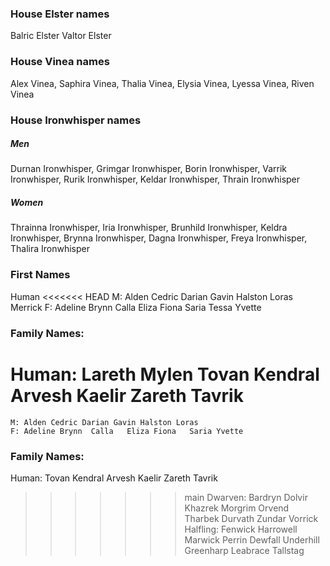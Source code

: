 
### House Elster names
Balric Elster
Valtor Elster
### House Vinea names
Alex Vinea, Saphira Vinea, Thalia Vinea, Elysia Vinea, Lyessa Vinea, Riven Vinea
### House Ironwhisper names
##### Men 
  Durnan Ironwhisper, Grimgar Ironwhisper, Borin Ironwhisper, Varrik Ironwhisper, Rurik Ironwhisper, Keldar Ironwhisper, Thrain Ironwhisper
##### Women
  Thrainna Ironwhisper, Iria Ironwhisper, Brunhild Ironwhisper, Keldra Ironwhisper, Brynna Ironwhisper, Dagna Ironwhisper, Freya Ironwhisper, Thalira Ironwhisper

### First Names
 Human
<<<<<<< HEAD
    M: Alden Cedric Darian Gavin Halston Loras Merrick
    F: Adeline Brynn  Calla   Eliza Fiona   Saria Tessa Yvette
    
### Family Names:
  Human: Lareth Mylen Tovan Kendral Arvesh Kaelir Zareth Tavrik
=======
    M: Alden Cedric Darian Gavin Halston Loras
    F: Adeline Brynn  Calla   Eliza Fiona   Saria Yvette
    
### Family Names:
  Human: Tovan Kendral Arvesh Kaelir Zareth Tavrik
>>>>>>> main
  Dwarven: Bardryn Dolvir Khazrek Morgrim Orvend Tharbek Durvath Zundar Vorrick
  Halfling: Fenwick Harrowell Marwick Perrin Dewfall Underhill Greenharp Leabrace Tallstag